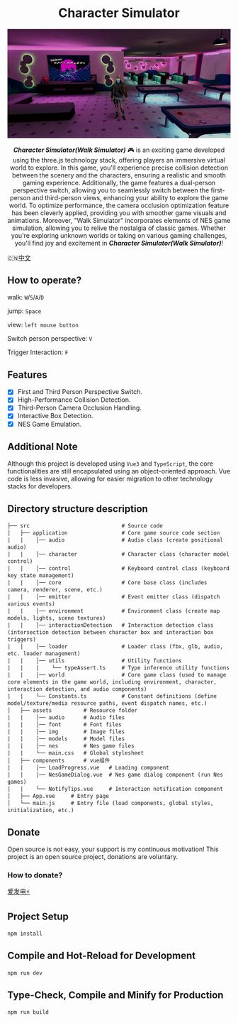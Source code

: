 <h1 align="center">Character Simulator</h1>

<p align="center">
<img src="./cover.png" alt="" />
</p>

<p align="center">
<b><i>Character Simulator(Walk Simulator)</i></b> 🎮 is an exciting game developed using the three.js technology stack, offering players an immersive virtual world to explore. In this game, you'll experience precise collision detection between the scenery and the characters, ensuring a realistic and smooth gaming experience. Additionally, the game features a dual-person perspective switch, allowing you to seamlessly switch between the first-person and third-person views, enhancing your ability to explore the game world. To optimize performance, the camera occlusion optimization feature has been cleverly applied, providing you with smoother game visuals and animations. Moreover, "Walk Simulator" incorporates elements of NES game simulation, allowing you to relive the nostalgia of classic games. Whether you're exploring unknown worlds or taking on various gaming challenges, you'll find joy and excitement in <b><i>Character Simulator(Walk Simulator)</i></b>!
</p>

:cn:[中文](./README_ZH.md)

## How to operate?
walk: `W`/`S`/`A`/`D`

jump: `Space`

view: `left mouse button`

Switch person perspective: `V`

Trigger Interaction: `F`

## Features

- [x] First and Third Person Perspective Switch.
- [x] High-Performance Collision Detection.
- [x] Third-Person Camera Occlusion Handling.
- [x] Interactive Box Detection.
- [x] NES Game Emulation.

## Additional Note
Although this project is developed using `Vue3` and `TypeScript`, the core functionalities are still encapsulated using an object-oriented approach. Vue code is less invasive, allowing for easier migration to other technology stacks for developers.

## Directory structure description
```text
├── src                             # Source code
│   ├── application                 # Core game source code section
|   |    │── audio                  # Audio class (create positional audio)
|   |    │── character              # Character class (character model control)
|   |    │── control                # Keyboard control class (keyboard key state management)
|   |    │── core                   # Core base class (includes camera, renderer, scene, etc.)
|   |    │── emitter                # Event emitter class (dispatch various events)
|   |    │── environment            # Environment class (create map models, lights, scene textures)
|   |    │── interactionDetection   # Interaction detection class (intersection detection between character box and interaction box triggers)
|   |    │── loader                 # Loader class (fbx, glb, audio, etc. loader management)
|   |    │── utils                  # Utility functions
|   |    |    └── typeAssert.ts     # Type inference utility functions
|   |    │── world                  # Core game class (used to manage core elements in the game world, including environment, character, interaction detection, and audio components)
|   |    └── Constants.ts           # Constant definitions (define model/texture/media resource paths, event dispatch names, etc.)
│   ├── assets          # Resource folder
|   |    │── audio      # Audio files
|   |    │── font       # Font files
|   |    │── img        # Image files
|   |    │── models     # Model files
|   |    │── nes        # Nes game files
|   |    └── main.css   # Global stylesheet
│   ├── components      # vue组件
|   |    │── LoadProgress.vue   # Loading component
|   |    │── NesGameDialog.vue  # Nes game dialog component (run Nes games)
|   |    └── NotifyTips.vue     # Interaction notification component
│   ├── App.vue     # Entry page
│   └── main.js     # Entry file (load components, global styles, initialization, etc.)
```

## Donate
Open source is not easy, your support is my continuous motivation! This project is an open source project, donations are voluntary.
### How to donate?
[爱发电⚡](https://ifdian.net/a/twimark)

## Project Setup

```sh
npm install
```

## Compile and Hot-Reload for Development

```sh
npm run dev
```

## Type-Check, Compile and Minify for Production

```sh
npm run build
```
